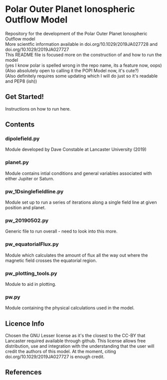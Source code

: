 # Polar Outer Planet Ionospheric Outflow Model

Repository for the development of the Polar Outer Planet Ionospheric Outflow model <br>
More scientfic information available in doi.org/10.1029/2019JA027728 and doi.org/10.1029/2019JA027727 <br>
This README file is focused more on the construction of and how to run the model <br>
(yes I know polar is spelled wrong in the repo name, its a feature now, oops) <br>
(Also absolutely open to calling it the POPI Model now, it's cute?) <br>
(Also definitely requires some updating which I will do just so it's readable and PEP8 (ish))

## Get Started!
Instructions on how to run here.

## Contents
### dipolefield.py
Module developed by Dave Constable at Lancaster University (2019)

### planet.py
Module contains intial conditions and general variables associated with either Jupiter or Saturn.

### pw_1Dsinglefieldline.py
Module set up to run a series of iterations along a single field line at given position and planet.

### pw_20190502.py
Generic file to run overall - need to look into this more.

### pw_equatorialFlux.py
Module which calculates the amount of flux all the way out where the magnetic field crosses the equatorial region.

### pw_plotting_tools.py
Module to aid in plotting.

### pw.py
Module containing the physical calculations used in the model.

## Licence Info
Chosen the GNU Lesser license as it's the closest to the CC-BY that Lancaster required available through github. 
This license allows free distribution, use and integration with the understanding that the user will credit the authors of this model. 
At the moment, citing doi.org/10.1029/2019JA027727 is enough credit.

## References

